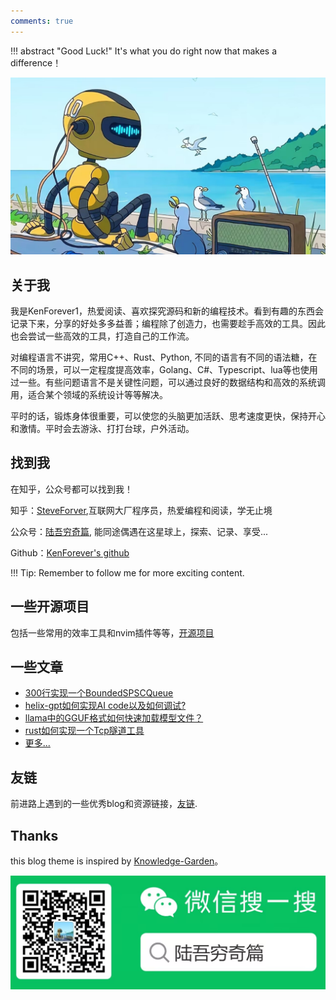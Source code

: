 ```yaml
---
comments: true
---
```

<!-- <p align="center">
  <p align="center">
      <img src="https://github-readme-stats.vercel.app/api?username=KenForever1&count_private=true" />
  </p>
  <p align="center">
    <a href="https://996.icu"><img src="https://img.shields.io/badge/link-996.icu-red.svg" alt="996.icu" /></a>
  </p>
</p> -->

<!--START_SECTION:waka-->
<!--END_SECTION:waka-->
!!! abstract "Good Luck!"
    It's what you do right now that makes a difference！

![](https://raw.githubusercontent.com/KenForever1/CDN/main/compress-logo-back-light.jpg)

## 关于我

我是KenForever1，热爱阅读、喜欢探究源码和新的编程技术。看到有趣的东西会记录下来，分享的好处多多益善；编程除了创造力，也需要趁手高效的工具。因此也会尝试一些高效的工具，打造自己的工作流。

对编程语言不讲究，常用C++、Rust、Python, 不同的语言有不同的语法糖，在不同的场景，可以一定程度提高效率，Golang、C#、Typescript、lua等也使用过一些。有些问题语言不是关键性问题，可以通过良好的数据结构和高效的系统调用，适合某个领域的系统设计等等解决。

平时的话，锻炼身体很重要，可以使您的头脑更加活跃、思考速度更快，保持开心和激情。平时会去游泳、打打台球，户外活动。

## 找到我
<!-- Ken is Kenneth Lane Thompson, Dmr is Dennis MacAlistair Ritchie. Pay tribute to their work. -->
在知乎，公众号都可以找到我！

知乎：[SteveForver](https://www.zhihu.com/people/steveforever/columns),互联网大厂程序员，热爱编程和阅读，学无止境

公众号：[陆吾穷奇篇](https://mp.weixin.qq.com/s/SWspdJGOkcsky3ifs79-mA?token=406256589&lang=zh_CN), 能同途偶遇在这星球上，探索、记录、享受...

Github：[KenForever's github](https://github.com/KenForever1)

<!-- - [KenForever's CSDN](https://blog.csdn.net/DmrForever) -->

!!! Tip: Remember to follow me for more exciting content.

## 一些开源项目

包括一些常用的效率工具和nvim插件等等，[开源项目](./flinks/projects.md)

## 一些文章

+ [300行实现一个BoundedSPSCQueue](./blog/posts/300行实现一个BoundedSPSCQueue.md)
+ [helix-gpt如何实现AI code以及如何调试?](https://mp.weixin.qq.com/s/SWspdJGOkcsky3ifs79-mA?token=406256589&lang=zh_CN)
+ [llama中的GGUF格式如何快速加载模型文件？](https://zhuanlan.zhihu.com/p/711237443)
+ [rust如何实现一个Tcp隧道工具](https://zhuanlan.zhihu.com/p/676432293)
+ [更多...](https://kenforever1.github.io/blog/)

## 友链

前进路上遇到的一些优秀blog和资源链接，[友链](./flinks/index.md).

## Thanks
this blog theme is inspired by [Knowledge-Garden](https://gh-pages.weiyan.cc/)。

![](https://raw.githubusercontent.com/KenForever1/CDN/main/wechat-logo-2.png)